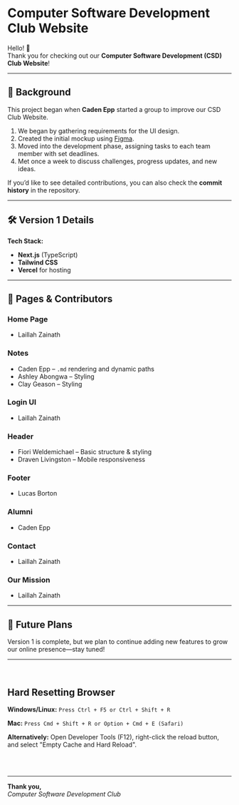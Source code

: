 # Computer Software Development Club Website

Hello! 👋  
Thank you for checking out our **Computer Software Development (CSD) Club Website**!

---

## 📖 Background

This project began when **Caden Epp** started a group to improve our CSD Club Website.  

1. We began by gathering requirements for the UI design.  
2. Created the initial mockup using [Figma](https://www.figma.com/design/kvwpcCw1ymmAvHKgOKNrza/CSD-Club-Website-High-Fidelity-Wireframe?node-id=0-1&t=ZxWtopRbdCGb0u63-1).  
3. Moved into the development phase, assigning tasks to each team member with set deadlines.  
4. Met once a week to discuss challenges, progress updates, and new ideas.  

If you’d like to see detailed contributions, you can also check the **commit history** in the repository.

---

## 🛠️ Version 1 Details

**Tech Stack:**
- **Next.js** (TypeScript)
- **Tailwind CSS**
- **Vercel** for hosting

---

## 📂 Pages & Contributors

### **Home Page**
- Laillah Zainath

### **Notes**
- Caden Epp – `.md` rendering and dynamic paths
- Ashley Abongwa – Styling
- Clay Geason – Styling

### **Login UI**
- Laillah Zainath

### **Header**
- Fiori Weldemichael – Basic structure & styling
- Draven Livingston – Mobile responsiveness

### **Footer**
- Lucas Borton

### **Alumni**
- Caden Epp

### **Contact**
- Laillah Zainath

### **Our Mission**
- Laillah Zainath

---

## 🚀 Future Plans
Version 1 is complete, but we plan to continue adding new features to grow our online presence—stay tuned!

---

<br>

## Hard Resetting Browser

**Windows/Linux:** `Press Ctrl + F5 or Ctrl + Shift + R`

**Mac:** `Press Cmd + Shift + R or Option + Cmd + E (Safari)`

**Alternatively:** Open Developer Tools (F12), right-click the reload button, and select "Empty Cache and Hard Reload".

<br>
<br>

---

**Thank you,**  
*Computer Software Development Club*

